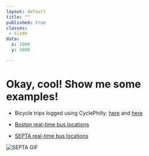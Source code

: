 ```yaml
---
layout: default
title: ""
published: true
classes:
 - slide
data:
  x: 1000
  y: 3000

---
```


# Okay, cool!  Show me some examples! #

*  Bicycle trips logged using CyclePhilly: [here](http://banderkat.net/timelapse_may.html) and [here](http://banderkat.net/timelapse.html)

*  [Boston real-time bus locations](http://banderkat.net/mbta.html)

*  [SEPTA real-time bus locations](http://banderkat.net/septa.html)

![SEPTA GIF](img/septa.gif "SEPTA time lapse")
